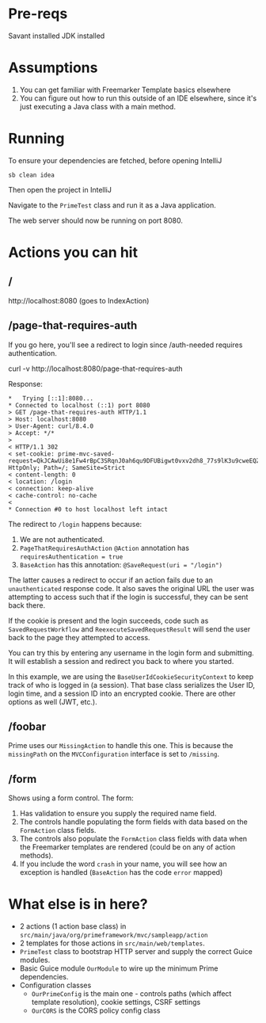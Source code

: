 # Pre-reqs

Savant installed
JDK installed

# Assumptions

1. You can get familiar with Freemarker Template basics elsewhere
1. You can figure out how to run this outside of an IDE elsewhere, since it's just executing a Java class with a main method.

# Running

To ensure your dependencies are fetched, before opening IntelliJ

`sb clean idea`

Then open the project in IntelliJ

Navigate to the `PrimeTest` class and run it as a Java application.

The web server should now be running on port 8080.

# Actions you can hit

## /

http://localhost:8080 (goes to IndexAction)

## /page-that-requires-auth

If you go here, you'll see a redirect to login since /auth-needed requires authentication.

curl -v http://localhost:8080/page-that-requires-auth

Response:

```
*   Trying [::1]:8080...
* Connected to localhost (::1) port 8080
> GET /page-that-requires-auth HTTP/1.1
> Host: localhost:8080
> User-Agent: curl/8.4.0
> Accept: */*
> 
< HTTP/1.1 302 
< set-cookie: prime-mvc-saved-request=QkJCAwUi8e1Fw4rBpC3SRqnJ0ah6qu9DFUBigwt0vxv2dh8_77s9lK3u9cweEQZ5x6bsSQyPVxFK5M9Ult6PvgSlL3inue5pPvsbXHDtRatALu5VMFzFA1q42HxdItqkDfy3MA==; HttpOnly; Path=/; SameSite=Strict
< content-length: 0
< location: /login
< connection: keep-alive
< cache-control: no-cache
< 
* Connection #0 to host localhost left intact
```

The redirect to `/login` happens because:

1. We are not authenticated.
1. `PageThatRequiresAuthAction` `@Action` annotation has `requiresAuthentication = true`
1. `BaseAction` has this annotation: `@SaveRequest(uri = "/login")`

The latter causes a redirect to occur if an action fails due to an `unauthenticated` response code. It also saves the original URL the user was attempting to access such that if the login is successful, they can be sent back there.

If the cookie is present and the login succeeds, code such as `SavedRequestWorkflow` and `ReexecuteSavedRequestResult` will send the user back to the page they attempted to access.

You can try this by entering any username in the login form and submitting. It will establish a session and redirect you back to where you started.

In this example, we are using the `BaseUserIdCookieSecurityContext` to keep track of who is logged in (a session). That
base class serializes the User ID, login time, and a session ID into an encrypted cookie.
There are other options as well (JWT, etc.).

## /foobar

Prime uses our `MissingAction` to handle this one. This is because the `missingPath` on the `MVCConfiguration` interface is set to `/missing`.

## /form

Shows using a form control. The form:

1. Has validation to ensure you supply the required name field.
2. The controls handle populating the form fields with data based on the `FormAction` class fields.
3. The controls also populate the `FormAction` class fields with data when the Freemarker templates are rendered (could be on any of action methods).
4. If you include the word `crash` in your name, you will see how an exception is handled (`BaseAction` has the code `error` mapped)


# What else is in here?

* 2 actions (1 action base class) in `src/main/java/org/primeframework/mvc/sampleapp/action`
* 2 templates for those actions in `src/main/web/templates`.
* `PrimeTest` class to bootstrap HTTP server and supply the correct Guice modules.
* Basic Guice module `OurModule` to wire up the minimum Prime dependencies.
* Configuration classes
  * `OurPrimeConfig` is the main one - controls paths (which affect template resolution), cookie settings, CSRF settings
  * `OurCORS` is the CORS policy config class
